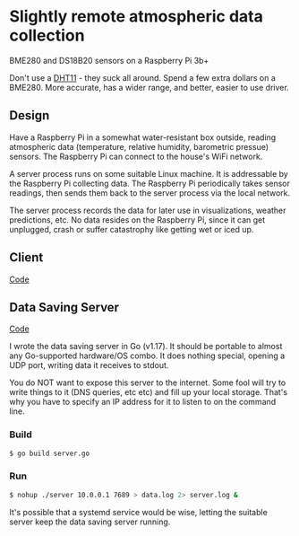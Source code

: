 # Slightly remote atmospheric data collection

BME280 and DS18B20 sensors on a Raspberry Pi 3b+

Don't use a [DHT11](../dht11_service) - they suck all around.
Spend a few extra dollars on a BME280.
More accurate, has a wider range, and better, easier to use driver.

## Design

Have a Raspberry Pi in a somewhat water-resistant box outside,
reading atmospheric data
(temperature, relative humidity, barometric pressue)
sensors.
The Raspberry Pi can connect to the house's WiFi network.

A server process runs on some suitable Linux machine.
It is addressable by the Raspberry Pi collecting data.
The Raspberry Pi periodically takes sensor readings,
then sends them back to the server process via the local network.

The server process records the data for later use in visualizations,
weather predictions, etc.
No data resides on the Raspberry Pi, since it can get unplugged,
crash or suffer catastrophy like getting wet or iced up.

## Client

[Code](station.py)

## Data Saving Server

[Code](server.go)

I wrote the data saving server in Go (v1.17).
It should be portable to almost any Go-supported hardware/OS combo.
It does nothing special, opening a UDP port,
writing data it receives to stdout.

You do NOT want to expose this server to the internet.
Some fool will try to write things to it (DNS queries, etc etc)
and fill up your local storage.
That's why you have to specify an IP address for it to listen to on the command line.

### Build

```sh
$ go build server.go
```

### Run

```sh
$ nohup ./server 10.0.0.1 7689 > data.log 2> server.log &
```

It's possible that a systemd service would be wise,
letting the suitable server keep the data saving server running.
